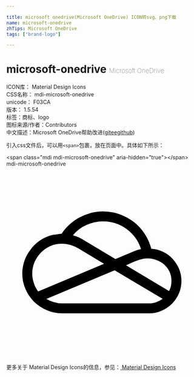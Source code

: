 ```yaml
---

title: microsoft onedrive(Microsoft OneDrive) ICON转svg、png下载
name: microsoft-onedrive
zhTips: Microsoft OneDrive
tags: ["brand-logo"]

---
```


# microsoft-onedrive  <small style="font-size: 60%;font-weight: 100">Microsoft OneDrive</small>


<div class="detail-page">
<p>
<span>
ICON库：
<span class="badge-secondary badge">Material Design Icons</span> 
</span>
<br/>
<span>
CSS名称：
<span class="badge-secondary badge">mdi-microsoft-onedrive</span> 
</span>
<br/>
<span>
unicode：
<span class="badge-secondary badge">F03CA</span> 
<copy-btn content='F03CA' btn-title=""></copy-btn>
<copy-btn :content='String.fromCodePoint(parseInt("F03CA", 16))' btn-title="复制U"></copy-btn>
</span>
<br/>
<span>
版本：
<span class="badge-secondary badge">1.5.54</span> 
</span><br/><span>标签：<span class="badge-light badge"><router-link to="/tags/brand-logo.html">商标、logo</router-link></span></span>
<br/>
<span>图标来源/作者：<span class="badge-light badge">Contributors</span></span> 
<br/>
<span class="zh-detail">中文描述：<span class="badge-primary badge">Microsoft OneDrive</span><span class="help-link"><span>帮助改进</span>(<a href="https://gitee.com/liuwave/icon-helper/edit/master/json/material/microsoft-onedrive.json" target="_blank" rel="noopener noreferrer">gitee</a><a href="https://github.com/liuwave/icon-helper/edit/master/json/material/microsoft-onedrive.json" target="_blank" rel="noopener noreferrer">github</a></span>)</span><br/>
</p>
</div>
<div class="alert alert-dark">
  <i class="mdi mdi-microsoft-onedrive mdi-48px"></i>
  <i class="mdi mdi-microsoft-onedrive mdi-36px"></i>
  <i class="mdi mdi-microsoft-onedrive mdi-24px"></i>
  <i class="mdi mdi-microsoft-onedrive mdi-18px"></i>
</div>
<div>
  <p>引入css文件后，可以用<code>&lt;span&gt;</code>包裹，放在页面中。具体如下所示：    
  </p>
  <div class="alert alert-primary" style="font-size: 14px">
    &lt;span class="mdi mdi-microsoft-onedrive" aria-hidden="true"&gt;&lt;/span&gt;
    <copy-btn content='<span class="mdi mdi-microsoft-onedrive" aria-hidden="true"></span>'></copy-btn>
  </div>
  <div class="alert alert-secondary">
    <i class="mdi mdi-microsoft-onedrive"
    style="font-size: 24px"
    aria-hidden="true"></i> mdi-microsoft-onedrive
    <copy-btn content="mdi-microsoft-onedrive" btn-title="复制图标名称"></copy-btn>
  </div>
</div>
<div id="svg" class="svg-wrap">
<svg xmlns="http://www.w3.org/2000/svg" viewBox="0 0 24 24"><path d="M18.21 10.29Q19 10.34 19.7 10.68 20.39 11 20.9 11.57 21.41 12.12 21.71 12.83 22 13.54 22 14.34 22 15.18 21.68 15.92 21.36 16.66 20.8 17.21 20.25 17.76 19.5 18.08 18.78 18.41 17.94 18.41H7Q5.97 18.41 5.06 18 4.15 17.61 3.47 16.94 2.79 16.26 2.4 15.35 2 14.44 2 13.41 2 12.59 2.26 11.83 2.5 11.08 3 10.45 3.44 9.82 4.08 9.35 4.72 8.88 5.5 8.63 5.87 8.5 6.21 8.5 6.56 8.43 6.93 8.41H6.94Q7.37 7.75 7.95 7.23 8.5 6.71 9.2 6.34 9.87 6 10.62 5.78 11.37 5.59 12.16 5.59 13.22 5.59 14.2 5.94 15.18 6.29 16 6.91 16.8 7.53 17.37 8.39 17.95 9.26 18.21 10.29M12.16 6.84Q11.05 6.84 10.06 7.3 9.06 7.75 8.36 8.6 8.73 8.7 9.07 8.85 9.4 9 9.73 9.2L13.71 11.58L16 10.62Q16.21 10.53 16.44 10.45 16.67 10.38 16.92 10.33 16.68 9.55 16.21 8.91 15.74 8.27 15.11 7.81 14.5 7.35 13.73 7.1 13 6.84 12.16 6.84M4 15.66L12.27 12.18L9.08 10.26Q8.59 9.97 8.06 9.81 7.5 9.66 6.95 9.66 6.19 9.66 5.5 9.96 4.84 10.26 4.34 10.77 3.84 11.29 3.54 11.97 3.25 12.65 3.25 13.41 3.25 14 3.45 14.59 3.64 15.19 4 15.66M17.94 17.16Q18.41 17.16 18.84 17 19.27 16.86 19.64 16.58L13.61 13L5.03 16.59Q5.47 16.86 5.97 17 6.47 17.16 7 17.16M20.45 15.61Q20.75 15 20.75 14.34 20.75 13.7 20.5 13.17 20.26 12.65 19.85 12.28 19.43 11.91 18.88 11.71 18.32 11.5 17.7 11.5 17.35 11.5 17 11.6 16.66 11.68 16.33 11.81 16 11.93 15.67 12.08 15.35 12.23 15.04 12.37Z" /></svg>
</div>
<detail full-name='mdi-microsoft-onedrive'></detail>
    
<div><p>更多关于 Material Design Icons的信息，参见：<a target="_blank" href="https://iconhelper.cn/material.html"> Material Design Icons</a>
</p></div>
